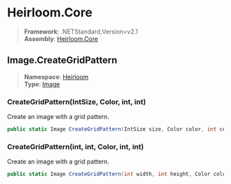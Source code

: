 # Heirloom.Core

> **Framework**: .NETStandard,Version=v2.1  
> **Assembly**: [Heirloom.Core][0]  

## Image.CreateGridPattern

> **Namespace**: [Heirloom][0]  
> **Type**: [Image][1]  

### CreateGridPattern(IntSize, Color, int, int)

Create an image with a grid pattern.

```cs
public static Image CreateGridPattern(IntSize size, Color color, int cellSize, int borderWidth = 1)
```

### CreateGridPattern(int, int, Color, int, int)

Create an image with a grid pattern.

```cs
public static Image CreateGridPattern(int width, int height, Color color, int cellSize, int borderWidth = 1)
```

[0]: ../../../Heirloom.Core.md
[1]: ../Image.md

